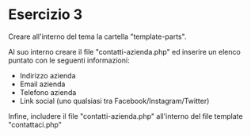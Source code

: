 # Esercizio 3
Creare all'interno del tema la cartella "template-parts".

Al suo interno creare il file "contatti-azienda.php" 
ed inserire un elenco puntato con le seguenti informazioni:

* Indirizzo azienda
* Email azienda
* Telefono azienda
* Link social (uno qualsiasi tra Facebook/Instagram/Twitter)

Infine, includere il file "contatti-azienda.php" all'interno del file template "contattaci.php"
